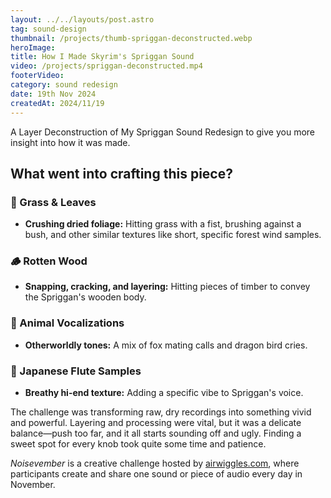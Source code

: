 ```yaml
---
layout: ../../layouts/post.astro
tag: sound-design
thumbnail: /projects/thumb-spriggan-deconstructed.webp
heroImage:
title: How I Made Skyrim's Spriggan Sound
video: /projects/spriggan-deconstructed.mp4
footerVideo: 
category: sound redesign
date: 19th Nov 2024
createdAt: 2024/11/19
---
```

<div>
  <p>A Layer Deconstruction of My Spriggan Sound Redesign to give you more insight into how it was made.</p>
</div>

<h2>What went into crafting this piece?</h2>

<h3>🍃 Grass & Leaves</h3>
<ul>
  <li><b>Crushing dried foliage:</b> Hitting grass with a fist, brushing against a bush, and other similar textures like short, specific forest wind samples.</li>
</ul>

<h3>🪵 Rotten Wood</h3>
<ul>
  <li><b>Snapping, cracking, and layering:</b> Hitting pieces of timber to convey the Spriggan's wooden body.</li>
</ul>

<h3>🦊 Animal Vocalizations</h3>
<ul>
  <li><b>Otherworldly tones:</b> A mix of fox mating calls and dragon bird cries.</li>
</ul>

<h3>🪈 Japanese Flute Samples</h3>
<ul>
  <li><b>Breathy hi-end texture:</b> Adding a specific vibe to Spriggan's voice.</li>
</ul>

<p>The challenge was transforming raw, dry recordings into something vivid and powerful. Layering and processing were vital, but it was a delicate balance—push too far, and it all starts sounding off and ugly. Finding a sweet spot for every knob took quite some time and patience.</p>

<p><i>Noisevember</i> is a creative challenge hosted by <a href="https://www.airwiggles.com" target="_blank" rel="noopener noreferrer">airwiggles.com</a>, where participants create and share one sound or piece of audio every day in November.</p>

